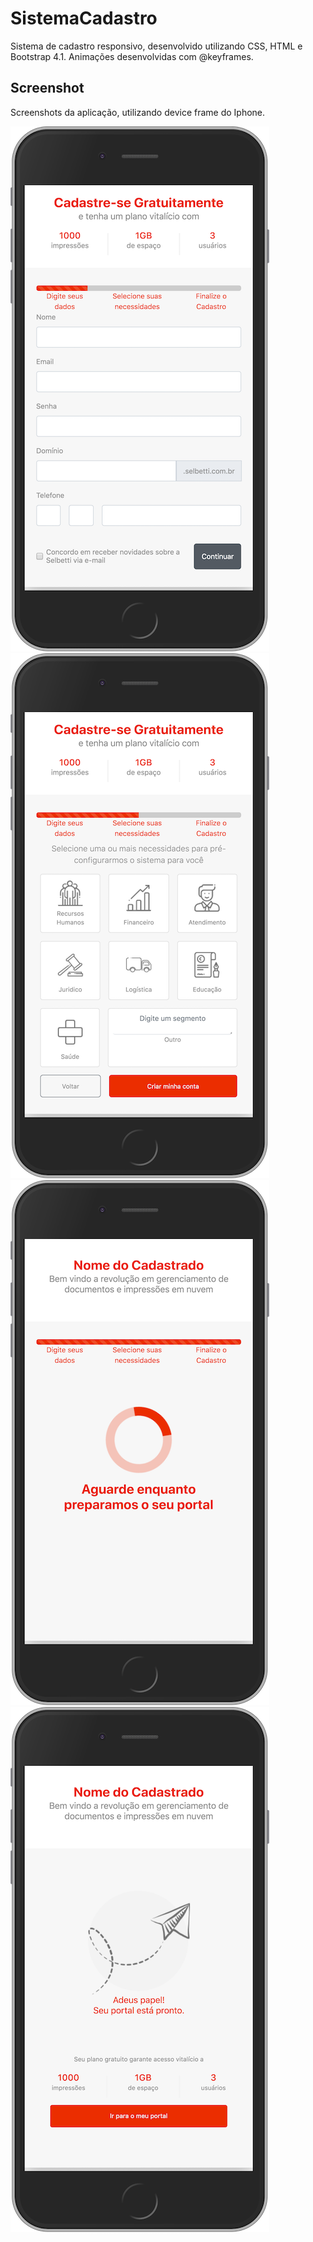 # SistemaCadastro
Sistema de cadastro responsivo, desenvolvido utilizando CSS, HTML e Bootstrap 4.1. 
Animações desenvolvidas com @keyframes.

## Screenshot 
Screenshots da aplicação, utilizando device frame do Iphone. 


![Screenshot](img/screenshot/page1.png)
![Screenshot](img/screenshot/page2.png)
![Screenshot](img/screenshot/page3.png)
![Screenshot](img/screenshot/page4.png)
